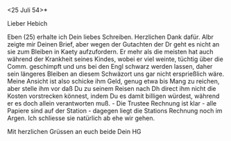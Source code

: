  <25 Juli 54>*

Lieber Hebich

Eben (25) erhalte ich Dein liebes Schreiben. Herzlichen Dank dafür. Albr zeigte mir Deinen Brief, aber wegen der Gutachten der Dr geht es nicht an sie zum Bleiben in Kaety aufzufordern. Er mehr als die meisten hat auch während der Krankheit seines Kindes, wobei er viel weinte, tüchtig über die Comm. geschimpft und uns bei den Engl schwarz werden lassen, daher sein längeres Bleiben an diesem Schwäzort uns gar nicht ersprießlich wäre. Meine Ansicht ist also schicke ihm Geld, genug etwa bis Mang zu reichen, aber stelle ihm vor daß Du zu seinem Reisen nach Dh direct ihm nicht die Kosten vorstrecken könnest, indem Du es damit billigen würdest, während er es doch allein verantworten muß. - Die Trustee Rechnung ist klar - alle Papiere sind auf der Station - dagegen liegt die Stations Rechnung noch im Argen. Ich schliesse sie natürlich ab ehe wir gehen.

Mit herzlichen Grüssen an euch beide
 Dein HG

